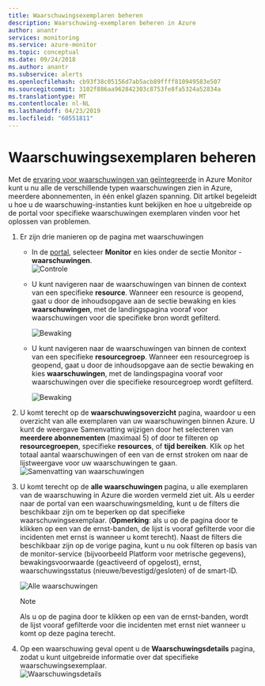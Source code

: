 ```yaml
---
title: Waarschuwingsexemplaren beheren
description: Waarschuwing-exemplaren beheren in Azure
author: anantr
services: monitoring
ms.service: azure-monitor
ms.topic: conceptual
ms.date: 09/24/2018
ms.author: anantr
ms.subservice: alerts
ms.openlocfilehash: cb93f38c05156d7ab5acb89ffff810949583e507
ms.sourcegitcommit: 3102f886aa962842303c8753fe8fa5324a52834a
ms.translationtype: MT
ms.contentlocale: nl-NL
ms.lasthandoff: 04/23/2019
ms.locfileid: "60551811"
---
```

# <a name="manage-alert-instances"></a>Waarschuwingsexemplaren beheren
Met de [ervaring voor waarschuwingen van geïntegreerde](https://aka.ms/azure-alerts-overview) in Azure Monitor kunt u nu alle de verschillende typen waarschuwingen zien in Azure, meerdere abonnementen, in één enkel glazen spanning. Dit artikel begeleidt u hoe u de waarschuwing-instanties kunt bekijken en hoe u uitgebreide op de portal voor specifieke waarschuwingen exemplaren vinden voor het oplossen van problemen.

1. Er zijn drie manieren op de pagina met waarschuwingen

   + In de [portal](https://portal.azure.com/), selecteer **Monitor** en kies onder de sectie Monitor - **waarschuwingen**.  
     ![Controle](media/alerts-managing-alert-instances/monitoring-alerts-managing-alert-instances-toc.jpg)
  
   + U kunt navigeren naar de waarschuwingen van binnen de context van een specifieke **resource**. Wanneer een resource is geopend, gaat u door de inhoudsopgave aan de sectie bewaking en kies **waarschuwingen**, met de landingspagina vooraf voor waarschuwingen voor die specifieke bron wordt gefilterd.
   
     ![Bewaking](media/alerts-managing-alert-instances/alert-resource.JPG)
    
   + U kunt navigeren naar de waarschuwingen van binnen de context van een specifieke **resourcegroep**. Wanneer een resourcegroep is geopend, gaat u door de inhoudsopgave aan de sectie bewaking en kies **waarschuwingen**, met de landingspagina vooraf voor waarschuwingen over die specifieke resourcegroep wordt gefilterd.    
   
     ![Bewaking](media/alerts-managing-alert-instances/alert-rg.JPG)

1. U komt terecht op de **waarschuwingsoverzicht** pagina, waardoor u een overzicht van alle exemplaren van uw waarschuwingen binnen Azure. U kunt de weergave Samenvatting wijzigen door het selecteren van **meerdere abonnementen** (maximaal 5) of door te filteren op **resourcegroepen**, specifieke **resources**, of **tijd bereiken**. Klik op het totaal aantal waarschuwingen of een van de ernst stroken om naar de lijstweergave voor uw waarschuwingen te gaan.     
   ![Samenvatting van waarschuwingen](media/alerts-managing-alert-instances/alerts-summary.jpg)
 
1. U komt terecht op de **alle waarschuwingen** pagina, u alle exemplaren van de waarschuwing in Azure die worden vermeld ziet uit. Als u eerder naar de portal van een waarschuwingsmelding, kunt u de filters die beschikbaar zijn om te beperken op dat specifieke waarschuwingsexemplaar. (**Opmerking**: als u op de pagina door te klikken op een van de ernst-banden, de lijst is vooraf gefilterde voor die incidenten met ernst is wanneer u komt terecht). Naast de filters die beschikbaar zijn op de vorige pagina, kunt u nu ook filteren op basis van de monitor-service (bijvoorbeeld Platform voor metrische gegevens), bewakingsvoorwaarde (geactiveerd of opgelost), ernst, waarschuwingsstatus (nieuwe/bevestigd/gesloten) of de smart-ID.

   ![Alle waarschuwingen](media/alerts-managing-alert-instances/all-alerts.jpg)

   > [!NOTE]
   >  Als u op de pagina door te klikken op een van de ernst-banden, wordt de lijst vooraf gefilterde voor die incidenten met ernst niet wanneer u komt op deze pagina terecht.
 
1. Op een waarschuwing geval opent u de **Waarschuwingsdetails** pagina, zodat u kunt uitgebreide informatie over dat specifieke waarschuwingsexemplaar.   
   ![Waarschuwingsdetails](media/alerts-managing-alert-instances/alert-details.jpg)  

